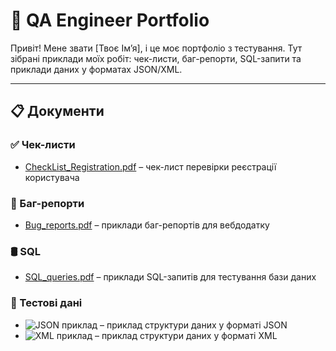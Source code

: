 # 🧪 QA Engineer Portfolio

Привіт! Мене звати [Твоє Ім’я], і це моє портфоліо з тестування. Тут зібрані приклади моїх робіт: чек-листи, баг-репорти, SQL-запити та приклади даних у форматах JSON/XML.

---

## 📋 Документи

### ✅ Чек-листи
- [CheckList_Registration.pdf](./CheckList_Registration.pdf) – чек-лист перевірки реєстрації користувача

### 🐞 Баг-репорти
- [Bug_reports.pdf](./Bug_reports.pdf) – приклади баг-репортів для вебдодатку

### 🛢️ SQL
- [SQL_queries.pdf](./SQL_queries.pdf) – приклади SQL-запитів для тестування бази даних

### 📁 Тестові дані
- ![JSON приклад](./JSON_visitors.png) – приклад структури даних у форматі JSON
- ![XML приклад](./XML_pets.png) – приклад структури даних у форматі XML








